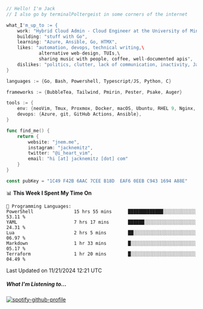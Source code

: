 ```go
// Hello! I'm Jack
// I also go by terminalPoltergeist in some corners of the internet

what_I'm_up_to := {
    work: "Hybrid Cloud Admin - Cloud Engineer at the University of Minnesota",
    building: "stuff with Go",
    learning: "Azure, Ansible, Go, HTMX",
    likes: "automation, devops, technical writing,\
            alternative web-design, TUIs,\
            sharing music with people, coffee, well-documented apis",
    dislikes: "politics, clutter, lack of communication, inactivity, Java",
}

languages := {Go, Bash, Powershell, Typescript/JS, Python, C}

frameworks := {BubbleTea, Tailwind, Pmirin, Pester, Psake, Auger}

tools := {
    env: {neoVim, Tmux, Proxmox, Docker, macOS, Ubuntu, RHEL 9, Nginx, DigitalOcean, Cloudflare},
    devops: {Azure, git, GitHub Actions, Ansible},
}

func find_me() {
    return {
        website: "jnem.me",
        instagram: "jacknemitz",
        twitter: "@i_heart_vim",
        email: "hi [at] jacknemitz [dot] com"
    }
}

const pubKey = "1C49 F42B 6AAC 7CEE B18D  EAF6 0EEB C943 1694 A88E"
```

<!--START_SECTION:waka-->
📊 **This Week I Spent My Time On** 

```text
💬 Programming Languages: 
PowerShell               15 hrs 55 mins      █████████████░░░░░░░░░░░░   53.11 % 
YAML                     7 hrs 17 mins       ██████░░░░░░░░░░░░░░░░░░░   24.31 % 
Lua                      2 hrs 5 mins        ██░░░░░░░░░░░░░░░░░░░░░░░   06.97 % 
Markdown                 1 hr 33 mins        █░░░░░░░░░░░░░░░░░░░░░░░░   05.17 % 
Terraform                1 hr 20 mins        █░░░░░░░░░░░░░░░░░░░░░░░░   04.49 % 
```


 Last Updated on 11/21/2024 12:21 UTC
<!--END_SECTION:waka-->

##### What I'm Listening to...

[![spotify-github-profile](https://jnem.me/listening-item?maxAge=2592000)](https://jnem.me/listening)
